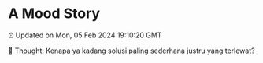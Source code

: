 # A Mood Story

⏰ Updated on Mon, 05 Feb 2024 19:10:20 GMT

💭 Thought: Kenapa ya kadang solusi paling sederhana justru yang terlewat?

